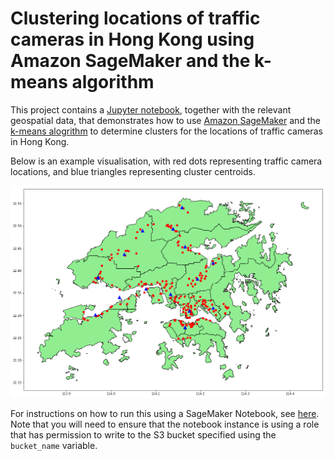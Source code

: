 # Clustering locations of traffic cameras in Hong Kong using Amazon SageMaker and the k-means algorithm

This project contains a [Jupyter notebook](traffic-cameras-k-means.ipynb), together with the relevant geospatial data, that demonstrates how to use [Amazon SageMaker](https://aws.amazon.com/sagemaker/) and the [k-means alogrithm](https://docs.aws.amazon.com/sagemaker/latest/dg/k-means.html) to determine clusters for the locations of traffic cameras in Hong Kong.

Below is an example visualisation, with red dots representing traffic camera locations, and blue triangles representing cluster centroids.

![Traffic camera locations and cluster centroids in Hong Kong](images/map.png)

For instructions on how to run this using a SageMaker Notebook, see [here](https://github.com/rmlowe/traffic-cameras-geopandas/blob/master/README.md#using-amazon-sagemaker-notebooks). Note that you will need to ensure that the notebook instance is using a role that has permission to write to the S3 bucket specified using the `bucket_name` variable.
